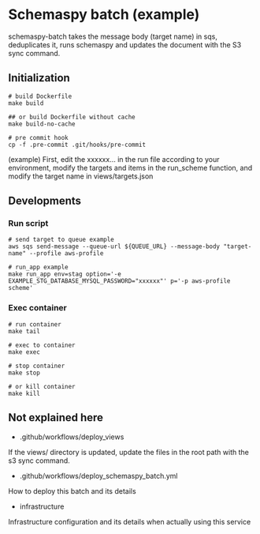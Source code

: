# Schemaspy batch (example)

schemaspy-batch takes the message body (target name) in sqs, deduplicates it, runs schemaspy and updates the document with the S3 sync command.

## Initialization

```
# build Dockerfile
make build

## or build Dockerfile without cache
make build-no-cache

# pre commit hook
cp -f .pre-commit .git/hooks/pre-commit
```

(example)
First, edit the xxxxxx... in the run file according to your environment, modify the targets and items in the run_scheme function, and modify the target name in views/targets.json

## Developments

### Run script

```
# send target to queue example
aws sqs send-message --queue-url ${QUEUE_URL} --message-body "target-name" --profile aws-profile

# run_app example
make run_app env=stag option='-e EXAMPLE_STG_DATABASE_MYSQL_PASSWORD="xxxxxx"' p='-p aws-profile scheme'
```

### Exec container

```
# run container
make tail

# exec to container
make exec

# stop container
make stop

# or kill container
make kill
```

## Not explained here

- .github/workflows/deploy_views

If the views/ directory is updated, update the files in the root path with the s3 sync command.

- .github/workflows/deploy_schemaspy_batch.yml

How to deploy this batch and its details

- infrastructure

Infrastructure configuration and its details when actually using this service
